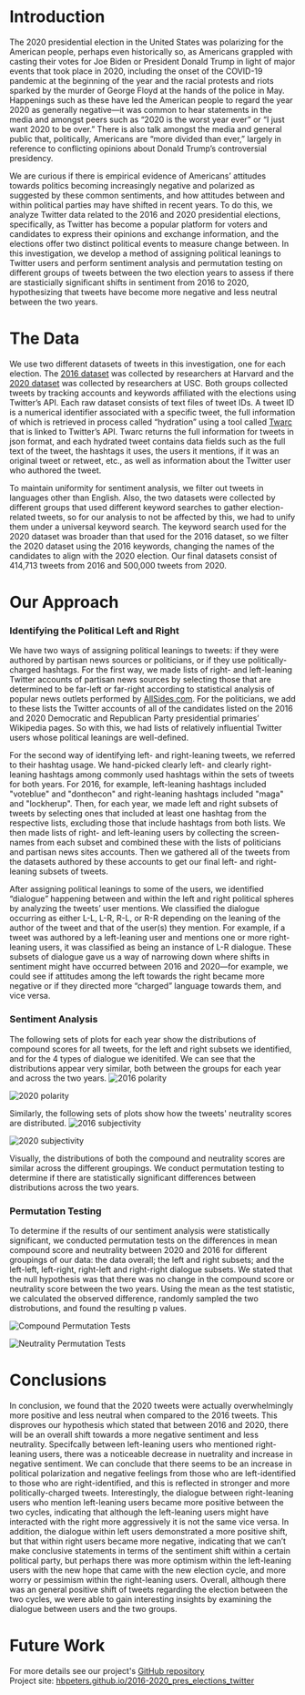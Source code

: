# Introduction
The 2020 presidential election in the United States was polarizing for the American people, perhaps even historically so, as Americans grappled with casting their votes for Joe Biden or President Donald Trump in light of major events that took place in 2020, including the onset of the COVID-19 pandemic at the beginning of the year and the racial protests and riots sparked by the murder of George Floyd at the hands of the police in May. Happenings such as these have led the American people to regard the year 2020 as generally negative—it was common to hear statements in the media and amongst peers such as “2020 is the worst year ever” or “I just want 2020 to be over.” There is also talk amongst the media and general public that, politically, Americans are “more divided than ever,” largely in reference to conflicting opinions about Donald Trump’s controversial presidency. 

We are curious if there is empirical evidence of Americans’ attitudes towards politics becoming increasingly negative and polarized as suggested by these common sentiments, and how attitudes between and within political parties may have shifted in recent years. To do this, we analyze Twitter data related to the 2016 and 2020 presidential elections, specifically, as Twitter has become a popular platform for voters and candidates to express their opinions and exchange information, and the elections offer two distinct political events to measure change between. In this investigation, we develop a method of assigning political leanings to Twitter users and perform sentiment analysis and permutation testing on different groups of tweets between the two election years to assess if there are stasticially significant shifts in sentiment from 2016 to 2020, hypothesizing that tweets have become more negative and less neutral between the two years.

# The Data
We use two different datasets of tweets in this investigation, one for each election. The [2016 dataset](https://dataverse.harvard.edu/dataset.xhtml?persistentId=doi:10.7910/DVN/PDI7IN) was collected by researchers at Harvard and the [2020 dataset](https://github.com/echen102/us-pres-elections-2020) was collected by researchers at USC. Both groups collected tweets by tracking accounts and keywords affiliated with the elections using Twitter’s API. Each raw dataset consists of text files of tweet IDs. A tweet ID is a numerical identifier associated with a specific tweet, the full information of which is retrieved in process called “hydration” using a tool called [Twarc](https://github.com/DocNow/twarc) that is linked to Twitter’s API. Twarc returns the full information for tweets in json format, and each hydrated tweet contains data fields such as the full text of the tweet, the hashtags it uses, the users it mentions, if it was an original tweet or retweet, etc., as well as information about the Twitter user who authored the tweet.

To maintain uniformity for sentiment analysis, we filter out tweets in languages other than English. Also, the two datasets were collected by different groups that used different keyword searches to gather election-related tweets, so for our analysis to not be affected by this, we had to unify them under a universal keyword search. The keyword search used for the 2020 dataset was broader than that used for the 2016 dataset, so we filter the 2020 dataset using the 2016 keywords, changing the names of the candidates to align with the 2020 election. Our final datasets consist of 414,713 tweets from 2016 and 500,000 tweets from 2020.

# Our Approach
### Identifying the Political Left and Right
We have two ways of assigning political leanings to tweets: if they were authored by partisan news sources or politicians, or if they use politically-charged hashtags. For the first way, we made lists of right- and left-leaning Twitter accounts of partisan news sources by selecting those that are determined to be far-left or far-right according to statistical analysis of popular news outlets performed by [AllSides.com](https://www.allsides.com/media-bias/media-bias-ratings). For the politicians, we add to these lists the Twitter accounts of all of the candidates listed on the 2016 and 2020 Democratic and Republican Party presidential primaries’ Wikipedia pages. So with this, we had lists of relatively influential Twitter users whose political leanings are well-defined. 

For the second way of identifying left- and right-leaning tweets, we referred to their hashtag usage. We hand-picked clearly left- and clearly right-leaning hashtags among commonly used hashtags within the sets of tweets for both years. For 2016, for example, left-leaning hashtags included "voteblue" and "donthecon" and right-leaning hashtags included "maga" and "lockherup". Then, for each year, we made left and right subsets of tweets by selecting ones that included at least one hashtag from the respective lists, excluding those that include hashtags from both lists. We then made lists of right- and left-leaning users by collecting the screen-names from each subset and combined these with the lists of politicians and partisan news sites accounts. Then we gathered all of the tweets from the datasets authored by these accounts to get our final left- and right-leaning subsets of tweets.

After assigning political leanings to some of the users, we identified “dialogue” happening between and within the left and right political spheres by analyzing the tweets’ user mentions.  We classified the dialogue occurring as either L-L, L-R, R-L, or R-R depending on the leaning of the author of the tweet and that of the user(s) they mention. For example, if a tweet was authored by a left-leaning user and mentions one or more right-leaning users, it was classified as being an instance of L-R dialogue. These subsets of dialogue gave us a way of narrowing down where shifts in sentiment might have occurred between 2016 and 2020—for example, we could see if attitudes among the left towards the right became more negative or if they directed more “charged” language towards them, and vice versa.


### Sentiment Analysis
The following sets of plots for each year show the distributions of compound scores for all tweets, for the left and right subsets we identified, and for the 4 types of dialogue we idenitifed. We can see that the distributions appear very similar, both between the groups for each year and across the two years. 
![2016 polarity](2016_compound_dists.png)

![2020 polarity](2020_compound_dists.png)

Similarly, the following sets of plots show how the tweets' neutrality scores are distributed.
![2016 subjectivity](2016_neu_dists.png)

![2020 subjectivity](2020_neu_dists.png)

Visually, the distributions of both the compound and neutrality scores are similar across the different groupings. We conduct permutation testing to determine if there are statistically significant differences between distributions across the two years.

### Permutation Testing

To determine if the results of our sentiment analysis were statistically significant, we conducted permutation tests on the differences in mean compound score and neutrality between 2020 and 2016 for different groupings of our data: the data overall; the left and right subsets; and the left-left, left-right, right-left and right-right dialogue subsets. We stated that the null hypothesis was that there was no change in the compound score or neutrality score between the two years. Using the mean as the test statistic, we calculated the observed difference, randomly sampled the two distrobutions, and found the resulting p values.

![Compound Permutation Tests](compound_permutation_tests.png)

![Neutrality Permutation Tests](neu_permutation_tests.png)

# Conclusions

In conclusion, we found that the 2020 tweets were actually overwhelmingly more positive and less neutral when compared to the 2016 tweets. This disproves our hypothesis which stated that between 2016 and 2020, there will be an overall shift towards a more negative sentiment and less neutrality. Specifcally between left-leaning users who mentioned right-leaning users, there was a noticeable decrease in nuetrality and increase in negative sentiment. We can conclude that there seems to be an increase in political polarization and negative feelings from those who are left-identified to those who are right-identified, and this is reflected in stronger and more politically-charged tweets. Interestingly, the dialogue between right-leaning users who mention left-leaning users became more positive between the two cycles, indicating that although the left-leaning users might have interacted with the right more aggressively it is not the same vice versa. In addition, the dialogue within left users demonstrated a more positive shift, but that within right users became more negative, indicating that we can’t make conclusive statements in terms of the sentiment shift within a certain political party, but perhaps there was more optimism within the left-leaning users with the new hope that came with the new election cycle, and more worry or pessimism within the right-leaning users. Overall, although there was an general positive shift of tweets regarding the election between the two cycles, we were able to gain interesting insights by examining the dialogue between users and the two groups.


# Future Work


For more details see our project's [GitHub repository](https://github.com/hbpeters/2016-2020_elections_on_twitter)   
Project site: [hbpeters.github.io/2016-2020_pres_elections_twitter](https://hbpeters.github.io/2016-2020_pres_elections_twitter)
